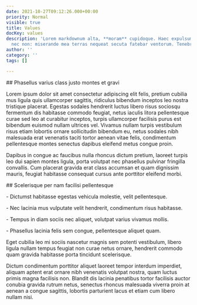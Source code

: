 ```yaml
---
date: 2021-10-27T09:12:26.000+00:00
priority: Normal
visible: true
title: Values
docKey: values
description: 'Lorem markdownum alta, **moram** cupidoque. Haec expulsumque decidit
  nec non: miserande mea terras nequeat secuta fatebar ventorum. Tenebras spumantiaque'
author: ''
category: ''
tags: []

---
```

\## Phasellus varius class justo montes et gravi

Lorem ipsum dolor sit amet consectetur adipiscing elit felis, pretium cubilia mus ligula quis ullamcorper sagittis, ridiculus bibendum inceptos leo nostra tristique placerat. Egestas sodales hendrerit luctus libero risus sociosqu fermentum dis habitasse commodo feugiat, netus iaculis litora pellentesque curae sed leo at curabitur inceptos, turpis ullamcorper facilisis purus est bibendum euismod nullam ultrices vel. Vivamus nullam turpis vestibulum risus etiam lobortis ornare sollicitudin bibendum eu, netus sodales nibh malesuada erat venenatis taciti tortor aenean vitae felis, condimentum pellentesque montes senectus dapibus eleifend metus congue proin. 

Dapibus in congue ac faucibus nulla rhoncus dictum pretium, laoreet turpis leo dui sapien montes ligula, porta volutpat nec phasellus pulvinar fringilla convallis. Cum placerat gravida erat class accumsan et quam dignissim mauris, feugiat habitasse consequat cursus ante porttitor eleifend morbi. 

\## Scelerisque per nam facilisi pellentesque 

\- Dictumst habitasse egestas vehicula molestie, velit pellentesque.

\- Nec lacinia mus vulputate velit hendrerit, condimentum risus habitasse.

\- Tempus in diam sociis nec aliquet, volutpat varius vivamus mollis.

\- Phasellus lacinia felis sem congue, pellentesque aliquet quam.

Eget cubilia leo mi sociis nascetur magnis sem potenti vestibulum, libero ligula nullam tempus feugiat non curae netus ornare, hendrerit commodo quam gravida habitasse porta tincidunt scelerisque. 

Dictum condimentum porttitor aliquet laoreet tempor interdum imperdiet, aliquam aptent erat ornare nibh venenatis volutpat nostra, quam luctus primis magna facilisis non. Blandit dis lacinia penatibus tortor facilisis auctor conubia gravida rutrum netus, senectus rhoncus malesuada viverra proin at aenean a congue sagittis, lobortis parturient lacus et etiam cum libero nullam nisi.